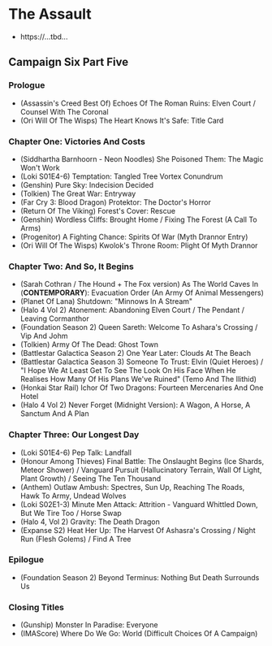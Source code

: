 # The Assault

* https://...tbd...

## Campaign Six Part Five
### Prologue

* (Assassin's Creed Best Of) Echoes Of The Roman Ruins: Elven Court / Counsel With The Coronal
* (Ori Will Of The Wisps) The Heart Knows It's Safe: Title Card

### Chapter One: Victories And Costs

* (Siddhartha Barnhoorn - Neon Noodles) She Poisoned Them: The Magic Won't Work
* (Loki S01E4-6) Temptation: Tangled Tree Vortex Conundrum
* (Genshin) Pure Sky: Indecision Decided
* (Tolkien) The Great War: Entryway
* (Far Cry 3: Blood Dragon) Protektor: The Doctor's Horror
* (Return Of The Viking) Forest's Cover: Rescue
* (Genshin) Wordless Cliffs: Brought Home / Fixing The Forest (A Call To Arms)
* (Progenitor) A Fighting Chance: Spirits Of War (Myth Drannor Entry)
* (Ori Will Of The Wisps) Kwolok's Throne Room: Plight Of Myth Drannor

### Chapter Two: And So, It Begins

* (Sarah Cothran / The Hound + The Fox version) As The World Caves In (**CONTEMPORARY**): Evacuation Order (An Army Of Animal Messengers)
* (Planet Of Lana) Shutdown: "Minnows In A Stream"
* (Halo 4 Vol 2) Atonement: Abandoning Elven Court / The Pendant / Leaving Cormanthor
* (Foundation Season 2) Queen Sareth: Welcome To Ashara's Crossing / Vip And Johm
* (Tolkien) Army Of The Dead: Ghost Town
* (Battlestar Galactica Season 2) One Year Later: Clouds At The Beach
* (Battlestar Galactica Season 3) Someone To Trust: Elvin (Quiet Heroes) / "I Hope We At Least Get To See The Look On His Face When He Realises How Many Of His Plans We've Ruined" (Temo And The Ilithid)
* (Honkai Star Rail) Ichor Of Two Dragons: Fourteen Mercenaries And One Hotel
* (Halo 4 Vol 2) Never Forget (Midnight Version): A Wagon, A Horse, A Sanctum And A Plan

### Chapter Three: Our Longest Day

* (Loki S01E4-6) Pep Talk: Landfall
* (Honour Among Thieves) Final Battle: The Onslaught Begins (Ice Shards, Meteor Shower) / Vanguard Pursuit (Hallucinatory Terrain, Wall Of Light, Plant Growth) / Seeing The Ten Thousand
* (Anthem) Outlaw Ambush: Spectres, Sun Up, Reaching The Roads, Hawk To Army, Undead Wolves
* (Loki S02E1-3) Minute Men Attack: Attrition - Vanguard Whittled Down, But We Tire Too / Horse Swap
* (Halo 4, Vol 2) Gravity: The Death Dragon
* (Expanse S2) Heat Her Up: The Harvest Of Ashasra's Crossing / Night Run (Flesh Golems) / Find A Tree

### Epilogue

* (Foundation Season 2) Beyond Terminus: Nothing But Death Surrounds Us

### Closing Titles

* (Gunship) Monster In Paradise: Everyone
* (IMAScore) Where Do We Go: World (Difficult Choices Of A Campaign)
